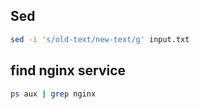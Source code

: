 
## Sed 
```sh
sed -i 's/old-text/new-text/g' input.txt
```

## find nginx service 
```sh
ps aux | grep nginx
```
